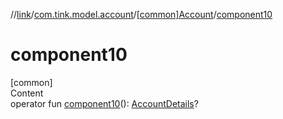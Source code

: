 //[link](../../index.md)/[com.tink.model.account](../index.md)/[[common]Account](index.md)/[component10](component10.md)



# component10  
[common]  
Content  
operator fun [component10](component10.md)(): [AccountDetails](../[common]-account-details/index.md)?  



